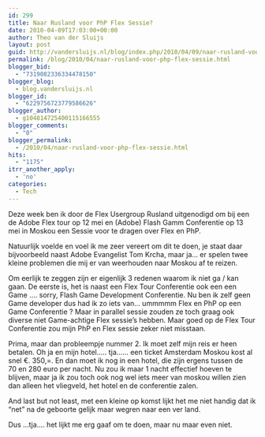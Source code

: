 ```yaml
---
id: 299
title: Naar Rusland voor PhP Flex Sessie?
date: 2010-04-09T17:03:00+00:00
author: Theo van der Sluijs
layout: post
guid: http://vandersluijs.nl/blog/index.php/2010/04/09/naar-rusland-voor-php-flex-sessie/
permalink: /blog/2010/04/naar-rusland-voor-php-flex-sessie.html
blogger_bid:
  - "7319082336334478150"
blogger_blog:
  - blog.vandersluijs.nl
blogger_id:
  - "6229756723779586626"
blogger_author:
  - g104814725400115166555
blogger_comments:
  - "0"
blogger_permalink:
  - /2010/04/naar-rusland-voor-php-flex-sessie.html
hits:
  - "1175"
itrr_another_apply:
  - 'no'
categories:
  - Tech
---
```

Deze week ben ik door de Flex Usergroup Rusland uitgenodigd om bij een de Adobe Flex tour op 12 mei en (Adobe) Flash Gamm Conferentie op 13 mei in Moskou een Sessie voor te dragen over Flex en PhP. 

Natuurlijk voelde en voel ik me zeer vereert om dit te doen, je staat daar bijvoorbeeld naast Adobe Evangelist Tom Krcha, maar ja… er spelen twee kleine problemen die mij er van weerhouden naar Moskou af te reizen. 

Om eerlijk te zeggen zijn er eigenlijk 3 redenen waarom ik niet ga / kan gaan. De eerste is, het is naast een Flex Tour Conferentie ook een een Game …. sorry, Flash Game Development Conferentie. Nu ben ik zelf geen Game developer dus had ik zo iets van… ummmmm Flex en PhP op een Game Conferentie ? Maar in parallel sessie zouden ze toch graag ook diverse niet Game-achtige Flex sessie’s hebben. Maar goed op de Flex Tour Conferentie zou mijn PhP en Flex sessie zeker niet misstaan.

Prima, maar dan probleempje nummer 2. Ik moet zelf mijn reis er heen betalen. Oh ja en mijn hotel….. tja…… een ticket Amsterdam Moskou kost al snel €. 350,=. En dan moet ik nog in een hotel, die zijn ergens tussen de 70 en 280 euro per nacht. Nu zou ik maar 1 nacht effectief hoeven te blijven, maar ja ik zou toch ook nog wel iets meer van moskou willen zien dan alleen het vliegveld, het hotel en de conferentie zalen.

And last but not least, met een kleine op komst lijkt het me niet handig dat ik “net” na de geboorte gelijk maar wegren naar een ver land.

Dus …tja…. het lijkt me erg gaaf om te doen, maar nu maar even niet.